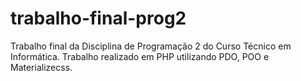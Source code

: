 # trabalho-final-prog2
Trabalho final da Disciplina de Programação 2 do Curso Técnico em Informática.
Trabalho realizado em PHP utilizando PDO, POO e Materializecss.
